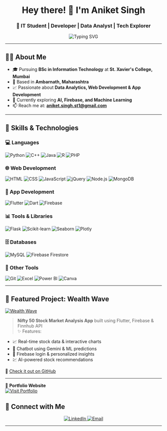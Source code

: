 <h1 align="center">Hey there! 👋 I'm Aniket Singh</h1>
<h3 align="center">🚀 IT Student | Developer | Data Analyst | Tech Explorer</h3>

<p align="center">
  <img src="https://readme-typing-svg.herokuapp.com?font=Fira+Code&duration=3000&pause=1000&center=true&vCenter=true&width=440&lines=Exploring+Code+%F0%9F%94%A5;Building+Cool+Projects+%F0%9F%A7%AA;Loving+Data+%F0%9F%93%8A;Let's+Connect+%F0%9F%91%8B" alt="Typing SVG" />
</p>

---

## 🧑‍🎓 About Me

- 🎓 Pursuing **BSc in Information Technology** at **St. Xavier's College, Mumbai**  
- 📍 Based in **Ambarnath, Maharashtra**  
- 📈 Passionate about **Data Analytics, Web Development & App Development**  
- 🤖 Currently exploring **AI, Firebase, and Machine Learning**  
- 📫 Reach me at: **aniket.singh.st1@gmail.com**

---

## 🧰 Skills & Technologies

### 💻 Languages
![Python](https://img.shields.io/badge/Python-3776AB?style=flat&logo=python&logoColor=white)
![C++](https://img.shields.io/badge/C++-00599C?style=flat&logo=c%2B%2B&logoColor=white)
![Java](https://img.shields.io/badge/Java-ED8B00?style=flat&logo=java&logoColor=white)
![R](https://img.shields.io/badge/R-276DC3?style=flat&logo=r&logoColor=white)
![PHP](https://img.shields.io/badge/PHP-777BB4?style=flat&logo=php&logoColor=white)

### 🌐 Web Development
![HTML](https://img.shields.io/badge/HTML-E34F26?style=flat&logo=html5&logoColor=white)
![CSS](https://img.shields.io/badge/CSS-1572B6?style=flat&logo=css3&logoColor=white)
![JavaScript](https://img.shields.io/badge/JavaScript-F7DF1E?style=flat&logo=javascript&logoColor=black)
![jQuery](https://img.shields.io/badge/jQuery-0769AD?style=flat&logo=jquery&logoColor=white)
![Node.js](https://img.shields.io/badge/Node.js-339933?style=flat&logo=nodedotjs&logoColor=white)
![MongoDB](https://img.shields.io/badge/MongoDB-4EA94B?style=flat&logo=mongodb&logoColor=white)

### 📱 App Development
![Flutter](https://img.shields.io/badge/Flutter-02569B?style=flat&logo=flutter&logoColor=white)
![Dart](https://img.shields.io/badge/Dart-0175C2?style=flat&logo=dart&logoColor=white)
![Firebase](https://img.shields.io/badge/Firebase-FFCA28?style=flat&logo=firebase&logoColor=black)

### 📊 Tools & Libraries
![Flask](https://img.shields.io/badge/Flask-000000?style=flat&logo=flask&logoColor=white)
![Scikit-learn](https://img.shields.io/badge/Scikit--learn-F7931E?style=flat&logo=scikit-learn&logoColor=white)
![Seaborn](https://img.shields.io/badge/Seaborn-3776AB?style=flat&logo=python&logoColor=white)
![Plotly](https://img.shields.io/badge/Plotly-3F4F75?style=flat&logo=plotly&logoColor=white)

### 🗄️ Databases
![MySQL](https://img.shields.io/badge/MySQL-4479A1?style=flat&logo=mysql&logoColor=white)
![Firebase Firestore](https://img.shields.io/badge/Firestore-FFCA28?style=flat&logo=firebase&logoColor=black)

### 🔧 Other Tools
![Git](https://img.shields.io/badge/Git-F05032?style=flat&logo=git&logoColor=white)
![Excel](https://img.shields.io/badge/Excel-217346?style=flat&logo=microsoft-excel&logoColor=white)
![Power BI](https://img.shields.io/badge/PowerBI-F2C811?style=flat&logo=powerbi&logoColor=black)
![Canva](https://img.shields.io/badge/Canva-00C4CC?style=flat&logo=canva&logoColor=white)

---

## 📱 Featured Project: Wealth Wave

[![Wealth Wave](https://img.shields.io/badge/Stock%20Market%20App-%F0%9F%93%88-blueviolet?style=for-the-badge)](https://github.com/SinghAniket24/wealth-wave-app)

> **Nifty 50 Stock Market Analysis App** built using Flutter, Firebase & Finnhub API  
> ✨ Features:
- 📈 Real-time stock data & interactive charts  
- 🤖 Chatbot using Gemini & ML predictions  
- 🔐 Firebase login & personalized insights  
- 💹 AI-powered stock recommendations  

🔗 [Check it out on GitHub](https://github.com/SinghAniket24/wealth-wave-app)

---



🎯 **Portfolio Website**  
[![Visit Portfolio](https://img.shields.io/badge/🌐%20My%20Portfolio-000?style=for-the-badge&logo=githubpages&logoColor=white)](https://singhaniket24.github.io/resume_db/)


## 🤝 Connect with Me

<p align="center">
  <a href="https://www.linkedin.com/in/singhaniket24">
    <img src="https://img.shields.io/badge/LinkedIn-blue?style=for-the-badge&logo=linkedin&logoColor=white" alt="LinkedIn" />
  </a>
  <a href="mailto:aniket.singh.st1@gmail.com">
    <img src="https://img.shields.io/badge/Gmail-D14836?style=for-the-badge&logo=gmail&logoColor=white" alt="Email" />
  </a>
</p>

---

